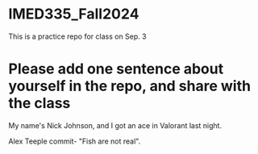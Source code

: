 # IMED335_Fall2024
This is a practice repo for class on Sep. 3

# Please add one sentence about yourself in the repo, and share with the class


My name's Nick Johnson, and I got an ace in Valorant last night.










Alex Teeple commit- "Fish are not real".
